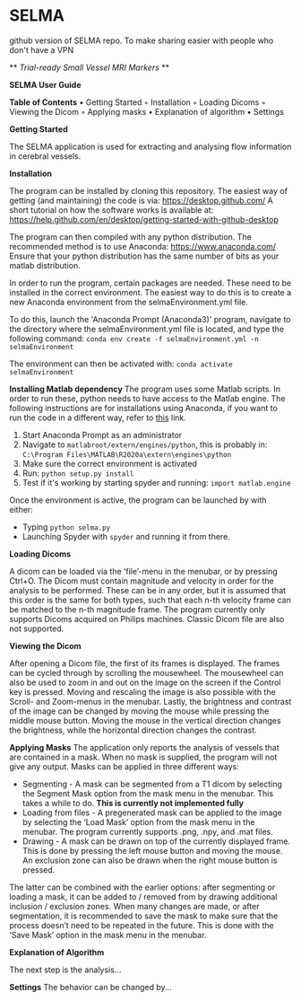 # SELMA
github version of SELMA repo. To make sharing easier with people who don't have a VPN

** *Trial-ready Small Vessel MRI Markers* **

**SELMA User Guide**


**Table of Contents**
    • Getting Started
        ◦ Installation
        ◦ Loading Dicoms
        ◦ Viewing the Dicom
        ◦ Applying masks
    • Explanation of algorithm
    • Settings
    
**Getting Started**

The SELMA application is used for extracting and analysing flow information in cerebral vessels.


**Installation**

The program can be installed by cloning this repository. The easiest way of getting (and maintaining) the code is via:
https://desktop.github.com/
A short tutorial on how the software works is available at:
https://help.github.com/en/desktop/getting-started-with-github-desktop

The program can then compiled with any python distribution. The recommended method is to use Anaconda:
https://www.anaconda.com/
Ensure that your python distribution has the same number of bits as your matlab distribution.

In order to run the program, certain packages are needed. These need to be installed in the correct environment.
The easiest way to do this is to create a new Anaconda environment from the selmaEnvironment.yml file.

To do this, launch the 'Anaconda Prompt (Anaconda3)' program, navigate to the directory where the selmaEnvironment.yml file is located, and type the following command:
`conda env create -f selmaEnvironment.yml -n selmaEnvironment`

The environment can then be activated with:
`conda activate selmaEnvironment`

**Installing Matlab dependency**
The program uses some Matlab scripts. In order to run these, python needs to have access to the Matlab engine.
The following instructions are for installations using Anaconda, if you want to run the code in a different way, refer to [this](https://nl.mathworks.com/help/matlab/matlab_external/install-the-matlab-engine-for-python.html) link.

1. Start Anaconda Prompt as an administrator
2. Navigate to `matlabroot/extern/engines/python`, this is probably in: `C:\Program Files\MATLAB\R2020a\extern\engines\python`
3. Make sure the correct environment is activated
4. Run: `python setup.py install`
5. Test if it's working by starting spyder and running: `import matlab.engine`


Once the environment is active, the program can be launched by with either:
*  Typing `python selma.py`
*  Launching Spyder with `spyder` and running it from there.


**Loading Dicoms**

A dicom can be loaded via the ‘file’-menu in the menubar, or by pressing Ctrl+O. The Dicom must contain magnitude and velocity in order for the analysis to be performed. These can be in any order, but it is assumed that this order is the same for both types, such that each n-th velocity frame can be matched to the n-th magnitude frame.
The program currently only supports Dicoms acquired on Philips machines. Classic Dicom file are also not supported.

**Viewing the Dicom**

After opening a Dicom file, the first of its frames is displayed. The frames can be cycled through by scrolling the mousewheel. The mousewheel can also be used to zoom in and out on the image on the screen if the Control key is pressed. 
Moving and rescaling the image is also possible with the Scroll- and Zoom-menus in the menubar. 
Lastly, the brightness and contrast of the image can be changed by moving the mouse while pressing the middle mouse button. Moving the mouse in the vertical direction changes the brightness, while the horizontal direction changes the contrast. 

**Applying Masks**
The application only reports the analysis of vessels that are contained in a mask. When no mask is supplied, the program will not give any output. Masks can be applied in three different ways:
*  Segmenting -  A mask can be segmented from a T1 dicom by selecting the Segment Mask option from the mask menu in the menubar. This takes a while to do. **This is currently not implemented fully**
*  Loading from files - A pregenerated mask can be applied to the image by selecting the ‘Load Mask’ option from the mask menu in the menubar. The program currently supports .png, .npy, and .mat files.
*  Drawing - A mask can be drawn on top of the currently displayed frame. This is done by pressing the left mouse button and moving the mouse. An exclusion zone can also be drawn when the right mouse button is pressed. 

The latter can be combined with the earlier options: after segmenting or loading a mask, it can be added to / removed from by drawing additional inclusion / exclusion zones.
When many changes are made, or after segmentation, it is recommended to save the mask to make sure that the process doesn’t need to be repeated in the future. This is done with the ‘Save Mask’ option in the mask menu in the menubar. 

**Explanation of Algorithm**

The next step is the analysis...


**Settings**
The behavior can be changed by...
